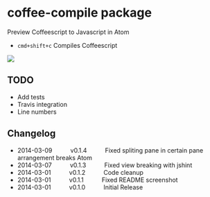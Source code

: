 # coffee-compile package

Preview Coffeescript to Javascript in Atom
- `cmd+shift+c` Compiles Coffeescript

![](https://raw.github.com/adrianlee44/atom-coffee-compile/master/screenshot.png)

## TODO
- Add tests
- Travis integration
- Line numbers

## Changelog
- 2014-03-09   v0.1.4   Fixed spliting pane in certain pane arrangement breaks Atom
- 2014-03-07   v0.1.3   Fixed view breaking with jshint
- 2014-03-01   v0.1.2   Code cleanup
- 2014-03-01   v0.1.1   Fixed README screenshot
- 2014-03-01   v0.1.0   Initial Release
